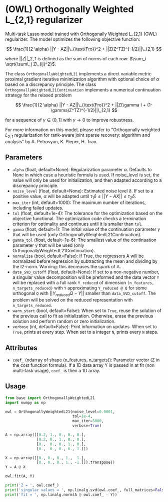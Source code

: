 # (OWL) Orthogonally Weighted L_{2,1}  regularizer

Multi-task Lasso model trained with Orthogonally Weighted L_{2,1} (OWL) regularizer.
The model optimizes the following objective function:

$$ 
\frac{1}{2 \alpha} ||Y - AZ||\_{\text{Fro}}^2 + ||Z(Z^TZ)^{-1/2}||\_{2,1}
$$

where $||Z||\_{2,1}$ is defined as the sum of norms of each row: $\sum_i \sqrt{\sum\_j Z\_{ij}^2}$. 

The class `OrthogonallyWeightedL21` implements a direct variable metric proximal gradient iterative minimization algorithm with optional choice of $\alpha$ based on a discrepancy principle.
The class `OrthogonallyWeightedL21Continuation` implements a numerical continuation strategy for the relaxed problem

$$ 
\frac{1}{2 \alpha} ||Y - AZ||\_{\text{Fro}}^2 + ||Z(\gamma I + (1-\gamma)Z^TZ)^{-1/2}||\_{2,1}
$$

for a sequence of $\gamma \in (0,1]$ with $\gamma \to 0$ to improve robustness.

For more information on this model, please refer to "Orthogonally weighted $L_{2,1}$ regularization for rank-aware joint sparse recovery: algorithm and analysis" by A. Petrosyan, K. Pieper, H. Tran.



## Parameters

- `alpha` (float, default=None):
  Regularization parameter $\alpha$.
  Defaults to None in which case a heuristic formula is used.
  If noise_level is set, the value will only be used for initialization, and then adapted according to a discrepancy principle.
- `noise_level` (float, default=None):
  Estimated noise level $\delta$.
  If set to a positive value, $\alpha$ will be adapted until $\tau_1 \delta \leq ||Y - AX|| \leq \tau_2 \delta$.
- `max_iter` (int, default=1000):
  The maximum number of iterations, including failed updates.
- `tol` (float, default=1e-4):
  The tolerance for the optimization based on the objective functional.
  The optimization code checks a termination criterion for optimality and continues until it is smaller than `tol`.
- `gamma` (float, default=1):
  The initial value of the continuation parameter $\gamma$ that will be used (only OrthogonallyWeightedL21Continuation).
- `gamma_tol` (float, default=1e-6):
  The smallest value of the continuation parameter $\gamma$ that will be used (only OrthogonallyWeightedL21Continuation).
- `normalize` (bool, default=False):
  If True, the regressors A will be normalized before regression by subtracting the mean and dividing by the l2-norm.
  Warning: this decreases the spark of A.
- `data_SVD_cutoff` (float, default=None):
  If set to a non-negative number, a singular value decomposition will be preformed
  and the data vector `Y` will be replaced with a full rank `Y_reduced` of dimension `(n_features, n_targets_reduced)`
  with `Y` approximating `Y_reduced @ Q` for some orthogonal `Q`
  with $|| Y_{reduced} Q - Y ||$ smaller than `data_SVD_cutoff`.
  The problem will be solved on the reduced representation with `n_targets_reduced`.
- `warm_start` (bool, default=False):
  When set to `True`, reuse the solution of the previous call to fit as initialization.
  Otherwise, erase the previous solution and perform random or zero initialization.
- `verbose` (int, default=False): Print information on updates.
  When set to `True`, prints at every step.
  When set to a integer `N`, prints every `N` steps.

## Attributes

- `coef_` (ndarray of shape (n_features, n_targets)):
  Parameter vector (Z in the cost function formula).
  If a 1D data array Y is passed in at fit (non multi-task usage), `coef_` is then a 1D array.

## Usage

```python
from base import OrthogonallyWeightedL21
import numpy as np

owl = OrthogonallyWeightedL21(noise_level=0.0001,
                              tol=1e-4,
                              max_iter=5000,
                              verbose=True)

A = np.array([[0.2, 1., 0., 0., 0.],
              [0.2, 0., 1., 0., 0.],
              [0.,  0., 0., 1., 0.],
              [0.,  0., 0., 0., 1.]])

X = np.array([[0., 0., 0., 1.,  1.], 
              [0., 0., 0., 1., -1.]]).transpose()
Y = A @ X

owl.fit(A, Y)

print('Z = ', owl.coef_)
print('singular values = ', np.linalg.svd(owl.coef_, full_matrices=False)[1])
print('fit = ', np.linalg.norm(A @ owl.coef_ - Y))
```
